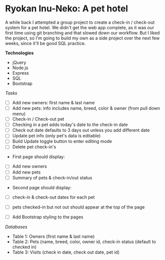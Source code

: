 # Ryokan Inu-Neko: A pet hotel

A while back I attempted a group project to create a check-in / check-out system for a pet hotel. We didn't get the web app complete, as it was our first time using git branching and that slowed down our workflow. But I liked the project, so I'm going to build my own as a side project over the next few weeks, since it'll be good SQL practice.

**Technologies**
- jQuery
- Node.js
- Express
- SQL
- Bootstrap

*Tasks*
  - [ ] Add new owners: first name & last name
  - [ ] Add new pets: info includes name, breed, color & owner (from pull down menu)
  - [ ] Check-in / Check-out pet
   - [ ] Checking in a pet adds today's date to the check-in date
   - [ ] Check out date defaults to 3 days out unless you add different date
  - [ ] Update pet info (only pet's data is editable)
   - [ ] Build Update toggle button to enter editing mode
  - [ ] Delete pet check-in's
  - First page should display:
   - [ ] Add new owners
   - [ ] Add new pets
   - [ ] Summary of pets & check-in/out status
  - Second page should display:
   - [ ] check-in & check-out dates for each pet
   - [ ] pets checked-in but not out should appear at the top of the page
   - [ ] Add Bootstrap styling to the pages
 
 
 *Databases*
  - Table 1: Owners (first name & last name)
  - Table 2: Pets (name, breed, color, owner id, check-in status (default to checked in)
  - Table 3: Visits (check in date, check out date, pet id)

